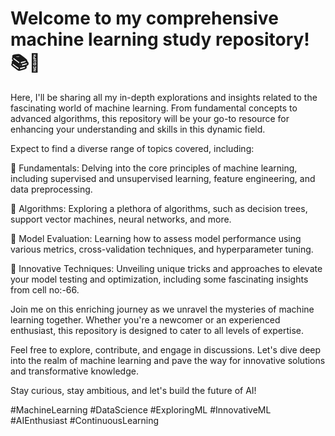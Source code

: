 # Welcome to my comprehensive machine learning study repository! 📚🤖

Here, I'll be sharing all my in-depth explorations and insights related to the fascinating world of machine learning. From fundamental concepts to advanced algorithms, this repository will be your go-to resource for enhancing your understanding and skills in this dynamic field.

Expect to find a diverse range of topics covered, including:

🔹 Fundamentals: Delving into the core principles of machine learning, including supervised and unsupervised learning, feature engineering, and data preprocessing.

🔹 Algorithms: Exploring a plethora of algorithms, such as decision trees, support vector machines, neural networks, and more.

🔹 Model Evaluation: Learning how to assess model performance using various metrics, cross-validation techniques, and hyperparameter tuning.

🔹 Innovative Techniques: Unveiling unique tricks and approaches to elevate your model testing and optimization, including some fascinating insights from cell no:-66.

Join me on this enriching journey as we unravel the mysteries of machine learning together. Whether you're a newcomer or an experienced enthusiast, this repository is designed to cater to all levels of expertise.

Feel free to explore, contribute, and engage in discussions. Let's dive deep into the realm of machine learning and pave the way for innovative solutions and transformative knowledge.

Stay curious, stay ambitious, and let's build the future of AI!

#MachineLearning #DataScience #ExploringML #InnovativeML #AIEnthusiast #ContinuousLearning
